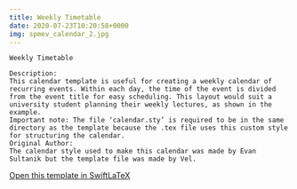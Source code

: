 ```yaml
---
title: Weekly Timetable
date: 2020-07-23T10:20:58+0000
img: spmev_calendar_2.jpg
---
```

```
Weekly Timetable

Description:
This calendar template is useful for creating a weekly calendar of recurring events. Within each day, the time of the event is divided from the event title for easy scheduling. This layout would suit a university student planning their weekly lectures, as shown in the example.
Important note: The file ‘calendar.sty’ is required to be in the same directory as the template because the .tex file uses this custom style for structuring the calendar.
Original Author:
The calendar style used to make this calendar was made by Evan Sultanik but the template file was made by Vel.
```
[Open this template in SwiftLaTeX](https://www.swiftlatex.com/project.html?import=https://swiftlatex.github.io/LaTeXBoilerPlate/zips/zmzgm_calendar_2.zip)
